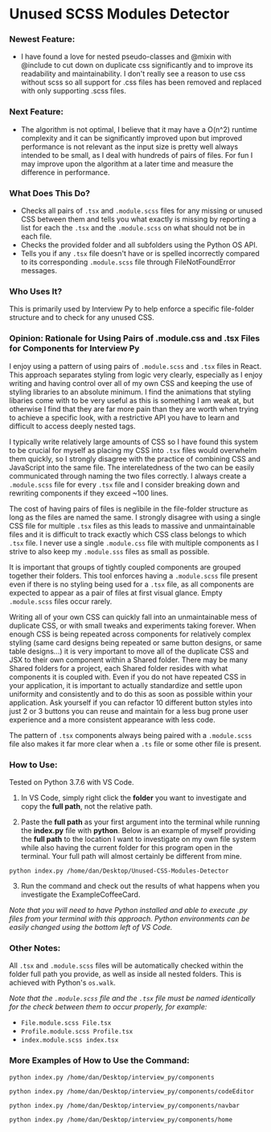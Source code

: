 # Unused SCSS Modules Detector

### Newest Feature:

- I have found a love for nested pseudo-classes and @mixin with @include to cut down on duplicate css significantly and to improve its readability and maintainability. I don't really see a reason to use css without scss so all support for .css files has been removed and replaced with only supporting .scss files.

### Next Feature:

- The algorithm is not optimal, I believe that it may have a O(n^2) runtime complexity and it can be significantly improved upon but improved performance is not relevant as the input size is pretty well always intended to be small, as I deal with hundreds of pairs of files. For fun I may improve upon the algorithm at a later time and measure the difference in performance.


### What Does This Do?

- Checks all pairs of `.tsx` and `.module.scss` files for any missing or unused CSS between them and tells you what exactly is missing by reporting a list for each the `.tsx` and the `.module.scss` on what should not be in each file.
- Checks the provided folder and all subfolders using the Python OS API.
- Tells you if any `.tsx` file doesn't have or is spelled incorrectly compared to its corresponding `.module.scss` file through FileNotFoundError messages.

### Who Uses It?

This is primarily used by Interview Py to help enforce a specific file-folder structure and to check for any unused CSS.


### Opinion: Rationale for Using Pairs of .module.css and .tsx Files for Components for Interview Py

I enjoy using a pattern of using pairs of `.module.scss` and `.tsx` files in React. This approach separates styling from logic very clearly, especially as I enjoy writing and having control over all of my own CSS and keeping the use of styling libraries to an absolute minimum. I find the animations that styling libaries come with to be very useful as this is something I am weak at, but otherwise I find that they are far more pain than they are worth when trying to achieve a specific look, with a restrictive API you have to learn and difficult to access deeply nested tags.

I typically write relatively large amounts of CSS so I have found this system to be crucial for myself as placing my CSS into `.tsx` files would overwhelm them quickly, so I strongly disagree with the practice of combining CSS and JavaScript into the same file. The interelatedness of the two can be easily communicated through naming the two files correctly. I always create a `.module.scss` file for every `.tsx` file and I consider breaking down and rewriting components if they exceed ~100 lines.

The cost of having pairs of files is neglibile in the file-folder structure as long as the files are named the same. I strongly disagree with using a single CSS file for multiple `.tsx` files as this leads to massive and unmaintainable files and it is difficult to track exactly which CSS class belongs to which `.tsx` file. I never use a single `.module.css` file with multiple components as I strive to also keep my `.module.sss` files as small as possible.

It is important that groups of tightly coupled components are grouped together their folders. This tool enforces having a `.module.scss` file present even if there is no styling being used for a `.tsx` file, as all components are expected to appear as a pair of files at first visual glance. Empty `.module.scss` files occur rarely.

Writing all of your own CSS can quickly fall into an unmaintainable mess of duplicate CSS, or with small tweaks and experiments taking forever. When enough CSS is being repeated across components for relatively complex styling (same card designs being repeated or same button designs, or same table designs...) it is very important to move all of the duplicate CSS and JSX to their own component within a Shared folder. There may be many Shared folders for a project, each Shared folder resides with what components it is coupled with. Even if you do not have repeated CSS in your application, it is important to actually standardize and settle upon uniformity and consistently and to do this as soon as possible within your application. Ask yourself if you can refactor 10 different button styles into just 2 or 3 buttons you can reuse and maintain for a less bug prone user experience and a more consistent appearance with less code.

The pattern of `.tsx` components always being paired with a `.module.scss` file also makes it far more clear when a `.ts` file or some other file is present.


### How to Use:

Tested on Python 3.7.6 with VS Code.

1. In VS Code, simply right click the **folder** you want to investigate and copy the **full path**, not the relative path.

2. Paste the **full path** as your first argument into the terminal while running the **index.py** file with **python**. Below is an example of myself providing the **full path** to the location I want to investigate on my own file system while also having the current folder for this program open in the terminal. Your full path will almost certainly be different from mine.

`python index.py /home/dan/Desktop/Unused-CSS-Modules-Detector`

3. Run the command and check out the results of what happens when you investigate the ExampleCoffeeCard.





*Note that you will need to have Python installed and able to execute .py files from your terminal with this approach. Python environments can be easily changed using the bottom left of VS Code.*

### Other Notes:

All `.tsx` and `.module.scss` files will be automatically checked within the folder full path you provide, as well as inside all nested folders. This is achieved with Python's `os.walk`.

*Note that the `.module.scss` file and the `.tsx` file must be named identically for the check between them to occur properly, for example:*
- `File.module.scss File.tsx`
- `Profile.module.scss Profile.tsx`
- `index.module.scss index.tsx`


### More Examples of How to Use the Command:

`python index.py /home/dan/Desktop/interview_py/components`

`python index.py /home/dan/Desktop/interview_py/components/codeEditor`

`python index.py /home/dan/Desktop/interview_py/components/navbar`

`python index.py /home/dan/Desktop/interview_py/components/home`
